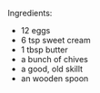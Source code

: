 Ingredients:

- 12 eggs
- 6 tsp sweet cream
- 1 tbsp butter
- a bunch of chives
- a good, old skillt
- an wooden spoon
